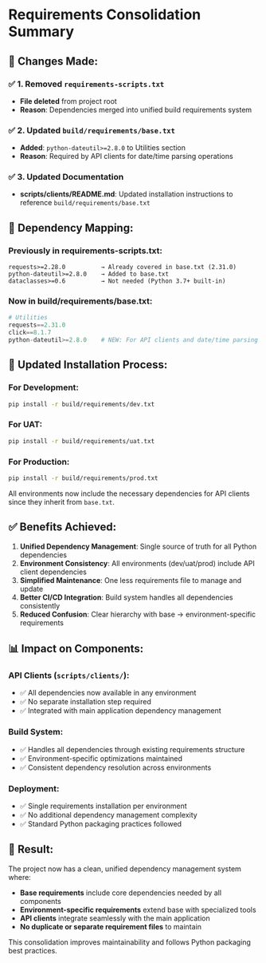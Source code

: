 # Requirements Consolidation Summary

## 📁 **Changes Made:**

### ✅ **1. Removed `requirements-scripts.txt`**
- **File deleted** from project root
- **Reason**: Dependencies merged into unified build requirements system

### ✅ **2. Updated `build/requirements/base.txt`**
- **Added**: `python-dateutil>=2.8.0` to Utilities section
- **Reason**: Required by API clients for date/time parsing operations

### ✅ **3. Updated Documentation**
- **scripts/clients/README.md**: Updated installation instructions to reference `build/requirements/base.txt`

## 🔧 **Dependency Mapping:**

### **Previously in requirements-scripts.txt:**
```
requests>=2.28.0          → Already covered in base.txt (2.31.0)
python-dateutil>=2.8.0    → Added to base.txt
dataclasses>=0.6          → Not needed (Python 3.7+ built-in)
```

### **Now in build/requirements/base.txt:**
```python
# Utilities
requests==2.31.0
click==8.1.7
python-dateutil>=2.8.0    # NEW: For API clients and date/time parsing
```

## 🚀 **Updated Installation Process:**

### **For Development:**
```bash
pip install -r build/requirements/dev.txt
```

### **For UAT:**
```bash
pip install -r build/requirements/uat.txt
```

### **For Production:**
```bash
pip install -r build/requirements/prod.txt
```

All environments now include the necessary dependencies for API clients since they inherit from `base.txt`.

## ✅ **Benefits Achieved:**

1. **Unified Dependency Management**: Single source of truth for all Python dependencies
2. **Environment Consistency**: All environments (dev/uat/prod) include API client dependencies
3. **Simplified Maintenance**: One less requirements file to manage and update
4. **Better CI/CD Integration**: Build system handles all dependencies consistently
5. **Reduced Confusion**: Clear hierarchy with base → environment-specific requirements

## 📊 **Impact on Components:**

### **API Clients (`scripts/clients/`):**
- ✅ All dependencies now available in any environment
- ✅ No separate installation step required
- ✅ Integrated with main application dependency management

### **Build System:**
- ✅ Handles all dependencies through existing requirements structure
- ✅ Environment-specific optimizations maintained
- ✅ Consistent dependency resolution across environments

### **Deployment:**
- ✅ Single requirements installation per environment
- ✅ No additional dependency management complexity
- ✅ Standard Python packaging practices followed

## 🎯 **Result:**

The project now has a clean, unified dependency management system where:
- **Base requirements** include core dependencies needed by all components
- **Environment-specific requirements** extend base with specialized tools
- **API clients** integrate seamlessly with the main application
- **No duplicate or separate requirement files** to maintain

This consolidation improves maintainability and follows Python packaging best practices.

